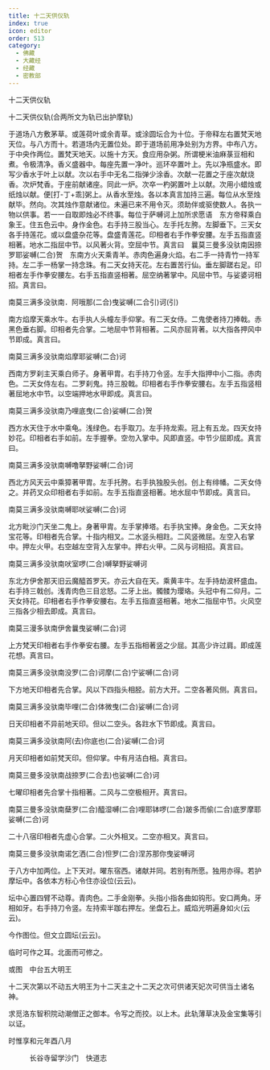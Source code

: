 ```yaml
---
title: 十二天供仪轨
index: true
icon: editor
order: 513
category:
  - 佛藏
  - 大藏经
  - 经藏
  - 密教部
---
```


  十二天供仪轨  

十二天供仪轨(合两所文为轨已出护摩轨)  

于道场八方敷茅草。或莲荷叶或余青草。或涂圆坛合为十位。于帝释左右置梵天地天位。与八方而十。若道场内无置位处。即于道场前用净处别为方界。中布八方。于中央作两位。置梵天地天。以施十方天。食应用杂粥。所谓梗米油麻菉豆相和煮。令极清净。香义盛器中。每座先置一净叶。巡环卒置叶上。先以净瓶盛水。即写少香水于叶上以献。次以右手中无名二指弹少涂香。次献一花置之于座次献烧香。次炉梵香。于座前献诸座。同此一炉。次卒一杓粥置叶上以献。次用小蜡烛或纸烛以献。便[打-丁+乖]粥上。从香水至烛。各以本真言加持三遍。每位从水至烛献毕。然向。次其烛作意献诸位。未遍已来不用令灭。须助伴或驱使数人。各执一物以供事。若一一自取即烛必不终事。每位于萨嚩诃上加所求愿语　东方帝释乘白象王。住五色云中。身作金色。右手持三股当心。左手托左胯。左脚垂下。三天女各手持莲花。或以盘盛杂花等。盘盛青莲花。印相者右手作拳安腰。左手五指直竖相著。地水二指屈中节。以风著火背。空屈中节。真言曰　曩莫三曼多没驮南因捺罗耶娑嚩(二合)贺　东南方火天乘青羊。赤肉色遍身火焰。右二手一持青竹一持军持。左二手一杨掌一持念珠。有二天女持天花。左右置苦行仙。垂左脚蹉右足。印相者左手作拳安腰左。右手五指直竖相著。屈空纳著掌中。风屈中节。与娑婆诃相招。真言曰。  

南莫三满多没驮南．阿哦那(二合)曳娑嚩(二合引)诃(引)  

南方焰摩天乘水牛。右手执人头幢左手仰掌。有二天女侍。二鬼使者持刀捧戟。赤黑色垂右脚。印相者先合掌。二地屈中节背相著。二风亦屈背著。以大指各押风中节即成。真言曰。  

南莫三满多没驮南焰摩耶娑嚩(二合)诃  

西南方罗刹主天乘白师子。身著甲胄。右手持刀令竖。左手大指押中小二指。赤肉色。二天女侍左右。二罗刹鬼。持三股戟。印相者右手作拳安腰右。左手五指竖相著屈地水中节。以空端押地水甲即成。真言曰。  

南莫三满多没驮南乃哩底曳(二合)娑嚩(二合)贺  

西方水天住于水中乘龟。浅绿色。右手取刀。左手持龙索。冠上有五龙。四天女持妙花。印相者右手如前。左手握拳。空勿入掌中。风即直竖。中节少屈即成。真言曰。  

南莫三满多没驮南嚩噜拏野娑嚩(二合)诃  

西北方风天云中乘獐著甲胄。左手托胯。右手执独股头创。创上有绯幡。二天女侍之。并药叉众印相者右手如前。左手五指直竖相著。地水屈中节即成。真言曰。  

南莫三满多没驮南嚩耶吠娑嚩(二合)诃  

北方毗沙门天坐二鬼上。身著甲胄。左手掌捧塔。右手执宝捧。身金色。二天女持宝花等。印相者先合掌。十指内相叉。二水竖头相跓。二风竖微屈。左空入右掌中。押左火甲。右空越左空背入左掌中。押右火甲。二风与诃相招。真言曰。  

南莫三满多没驮南吠室啰(二合)嚩拏野娑嚩诃  

东北方伊舍那天旧云魔醯首罗天。亦云大自在天。乘黄丰牛。左手持劫波杯盛血。右手持三戟创。浅青肉色三目忿怒。二牙上出。髑髅为璎珞。头冠中有二仰月。二天女持花。印相者右手作拳安腰右。左手五指直竖相著。地水二指屈中节。火风空三指各少相去即成。真言曰。  

南莫三漫多驮南伊舍曩曳娑嚩(二合)诃  

上方梵天印相者右手作拳安右腰。左手五指相著竖之少屈。其高少许过肩。即成莲花想。真言曰。  

南莫三满多没驮南没罗(二合)诃摩(二合)宁娑嚩(二合)诃  

下方地天印相者先合掌。风以下四指头相胫。前方大开。二空各著风侧。真言曰。  

南莫三满多没驮南毕哩(二合)体微曳(二合)娑嚩(二合)诃  

日天印相者不异前地天印。但以二空头。各跓水下节即成。真言曰。  

南莫三满多没驮南阿(去)你底也(二合)娑嚩(二合)诃  

月天印相者如前梵天印。但仰掌。中有月洁白相。真言曰。  

南莫三曼多没驮南战捺罗(二合去)也娑嚩(二合)诃  

七曜印相者先合掌十指相著。二风与二空极相开。真言曰。  

南莫三曼多没驮南蘖罗(二合)醯湿嚩(二合)哩耶钵啰(二合)跛多而偷(二合)底罗摩耶娑嚩(二合)诃  

二十八宿印相者先虚心合掌。二火外相叉。二空亦相叉。真言曰。  

南莫三曼多没驮南诺乞洒(二合)怛罗(二合)涅苏那你曳娑嚩诃  

于八方中加两位。上下天对。曜东宿西。诸献并同。若别有所愿。独用亦得。若护摩坛中。各依本方标心令住亦设位(云云)。  

坛中心置四臂不动尊。青肉色。二手金刚拳。头指小指各曲如钩形。安口两角。牙相如牙。右手持刀令竖。左持索半跏右押左。坐盘石上。威焰光明遍身如火(云云)。  

今作图位。但文立圆坛(云云)。  

临时可作之耳。北面而可修之。  

或图　中台五大明王  

十二天次第以不动五大明王为十二天主之十二天之次可供诸天妃次可供当土诸名神。  

求觅洛东智积院动潮僧正之御本。令写之而挍。以上木。此轨薄草决及金宝集等引以证。  

时惟享和元年酉八月  

　　　长谷寺留学沙门　快道志  
